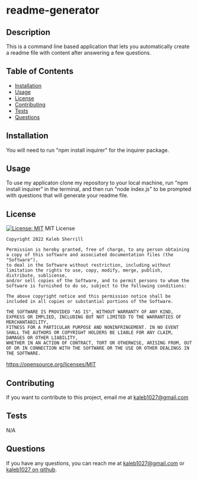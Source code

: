 # readme-generator
  
  
  ## Description

  This is a command line based application that lets you automatically create a readme file with content after answering a few questions.

  ## Table of Contents
  - [Installation](#installation)
  - [Usage](#usage)
  - [License](#license)
  - [Contributing](#contributing)
  - [Tests](#tests)
  - [Questions](#questions)

  
  ## Installation 

  You will need to run "npm install inquirer" for the inquirer package.

  ## Usage

  To use my applicaton clone my repository to your local machine, run "npm install inquirer" in the terminal, and then run "node index.js" to be prompted with questions that will generate your readme file.

  ## License
  [![License: MIT](https://img.shields.io/badge/License-MIT-yellow.svg)](https://opensource.org/licenses/MIT)
  MIT License


    Copyright 2022 Kaleb Sherrill

    Permission is hereby granted, free of charge, to any person obtaining a copy of this software and associated documentation files (the "Software"),
    to deal in the Software without restriction, including without limitation the rights to use, copy, modify, merge, publish, distribute, sublicense,
    and/or sell copies of the Software, and to permit persons to whom the Software is furnished to do so, subject to the following conditions:

    The above copyright notice and this permission notice shall be included in all copies or substantial portions of the Software.

    THE SOFTWARE IS PROVIDED "AS IS", WITHOUT WARRANTY OF ANY KIND, EXPRESS OR IMPLIED, INCLUDING BUT NOT LIMITED TO THE WARRANTIES OF MERCHANTABILITY,
    FITNESS FOR A PARTICULAR PURPOSE AND NONINFRINGEMENT. IN NO EVENT SHALL THE AUTHORS OR COPYRIGHT HOLDERS BE LIABLE FOR ANY CLAIM, DAMAGES OR OTHER LIABILITY,
    WHETHER IN AN ACTION OF CONTRACT, TORT OR OTHERWISE, ARISING FROM, OUT OF OR IN CONNECTION WITH THE SOFTWARE OR THE USE OR OTHER DEALINGS IN THE SOFTWARE.


  https://opensource.org/licenses/MIT

  ## Contributing

  If you want to contribute to this project, email me at kaleb1027@gmail.com

  ## Tests
  N/A

  ## Questions
  If you have any questions, you can reach me at kaleb1027@gmail.com or [kaleb1027 on github]("https://github.com/kaleb1027").
